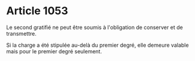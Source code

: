 # Article 1053

Le second gratifié ne peut être soumis à l'obligation de conserver et de transmettre.

Si la charge a été stipulée au-delà du premier degré, elle demeure valable mais pour le premier degré seulement.
